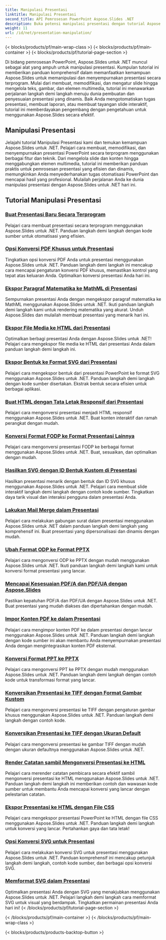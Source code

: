 ```yaml
---
title: Manipulasi Presentasi
linktitle: Manipulasi Presentasi
second_title: API Pemrosesan PowerPoint Aspose.Slides .NET
description: Buka potensi manipulasi presentasi dengan tutorial Aspose.Slides untuk .NET. Pelajari cara membuat, menyesuaikan, dan menyempurnakan presentasi PowerPoint secara dinamis secara terprogram. Tingkatkan keterampilan pemrosesan PowerPoint Anda hari ini!
weight: 11
url: /id/net/presentation-manipulation/
---
```


{< blocks/products/pf/main-wrap-class >}
{< blocks/products/pf/main-container >}
{< blocks/products/pf/tutorial-page-section >}

Di bidang pemrosesan PowerPoint, Aspose.Slides untuk .NET muncul sebagai alat yang ampuh untuk manipulasi presentasi. Kumpulan tutorial ini memberikan panduan komprehensif dalam memanfaatkan kemampuan Aspose.Slides untuk memanipulasi dan menyempurnakan presentasi secara terprogram. Mulai dari membuat, memodifikasi, dan mengatur slide hingga mengelola teks, gambar, dan elemen multimedia, tutorial ini menawarkan perjalanan langkah demi langkah menuju dunia pembuatan dan penyesuaian presentasi yang dinamis. Baik Anda mengotomatiskan tugas presentasi, membuat laporan, atau membuat tayangan slide interaktif, tutorial ini memberdayakan pengembang dengan pengetahuan untuk menggunakan Aspose.Slides secara efektif.

## Manipulasi Presentasi
Jelajahi tutorial Manipulasi Presentasi kami dan temukan kemampuan Aspose.Slides untuk .NET. Pelajari cara membuat, memodifikasi, dan menyempurnakan presentasi PowerPoint secara terprogram menggunakan berbagai fitur dan teknik. Dari mengelola slide dan konten hingga menggabungkan elemen multimedia, tutorial ini memberikan panduan praktis untuk pemrosesan presentasi yang efisien dan dinamis, memungkinkan Anda menyederhanakan tugas otomatisasi PowerPoint dan mencapai hasil yang profesional. Mulailah perjalanan Anda ke dunia manipulasi presentasi dengan Aspose.Slides untuk .NET hari ini.

## Tutorial Manipulasi Presentasi
### [Buat Presentasi Baru Secara Terprogram](./create-new-presentations-programmatically/)
Pelajari cara membuat presentasi secara terprogram menggunakan Aspose.Slides untuk .NET. Panduan langkah demi langkah dengan kode sumber untuk otomatisasi yang efisien.
### [Opsi Konversi PDF Khusus untuk Presentasi](./custom-pdf-conversion-options-for-presentations/)
Tingkatkan opsi konversi PDF Anda untuk presentasi menggunakan Aspose.Slides untuk .NET. Panduan langkah demi langkah ini mencakup cara mencapai pengaturan konversi PDF khusus, memastikan kontrol yang tepat atas keluaran Anda. Optimalkan konversi presentasi Anda hari ini.
### [Ekspor Paragraf Matematika ke MathML di Presentasi](./export-math-paragraphs-to-mathml-in-presentations/)
Sempurnakan presentasi Anda dengan mengekspor paragraf matematika ke MathML menggunakan Aspose.Slides untuk .NET. Ikuti panduan langkah demi langkah kami untuk rendering matematika yang akurat. Unduh Aspose.Slides dan mulailah membuat presentasi yang menarik hari ini.
### [Ekspor File Media ke HTML dari Presentasi](./export-media-files-to-html-from-presentation/)
Optimalkan berbagi presentasi Anda dengan Aspose.Slides untuk .NET! Pelajari cara mengekspor file media ke HTML dari presentasi Anda dalam panduan langkah demi langkah ini. 
### [Ekspor Bentuk ke Format SVG dari Presentasi](./export-shapes-to-svg-format-from-presentation/)
Pelajari cara mengekspor bentuk dari presentasi PowerPoint ke format SVG menggunakan Aspose.Slides untuk .NET. Panduan langkah demi langkah dengan kode sumber disertakan. Ekstrak bentuk secara efisien untuk berbagai aplikasi.
### [Buat HTML dengan Tata Letak Responsif dari Presentasi](./create-html-with-responsive-layout-from-presentation/)
Pelajari cara mengonversi presentasi menjadi HTML responsif menggunakan Aspose.Slides untuk .NET. Buat konten interaktif dan ramah perangkat dengan mudah.
### [Konversi Format FODP ke Format Presentasi Lainnya](./convert-fodp-format-to-other-presentation-formats/)
Pelajari cara mengonversi presentasi FODP ke berbagai format menggunakan Aspose.Slides untuk .NET. Buat, sesuaikan, dan optimalkan dengan mudah.
### [Hasilkan SVG dengan ID Bentuk Kustom di Presentasi](./generate-svg-with-custom-shape-ids-in-presentations/)
Hasilkan presentasi menarik dengan bentuk dan ID SVG khusus menggunakan Aspose.Slides untuk .NET. Pelajari cara membuat slide interaktif langkah demi langkah dengan contoh kode sumber. Tingkatkan daya tarik visual dan interaksi pengguna dalam presentasi Anda.
### [Lakukan Mail Merge dalam Presentasi](./perform-mail-merge-in-presentations/)
Pelajari cara melakukan gabungan surat dalam presentasi menggunakan Aspose.Slides untuk .NET dalam panduan langkah demi langkah yang komprehensif ini. Buat presentasi yang dipersonalisasi dan dinamis dengan mudah.
### [Ubah Format ODP ke Format PPTX](./convert-odp-format-to-pptx-format/)
Pelajari cara mengonversi ODP ke PPTX dengan mudah menggunakan Aspose.Slides untuk .NET. Ikuti panduan langkah demi langkah kami untuk konversi format presentasi yang lancar.
### [Mencapai Kesesuaian PDF/A dan PDF/UA dengan Aspose.Slides](./achieving-pdf-a-and-pdf-ua-conformance-with-aspose-slides/)
Pastikan kepatuhan PDF/A dan PDF/UA dengan Aspose.Slides untuk .NET. Buat presentasi yang mudah diakses dan dipertahankan dengan mudah.
### [Impor Konten PDF ke dalam Presentasi](./import-pdf-content-into-presentations/)
Pelajari cara mengimpor konten PDF ke dalam presentasi dengan lancar menggunakan Aspose.Slides untuk .NET. Panduan langkah demi langkah dengan kode sumber ini akan membantu Anda menyempurnakan presentasi Anda dengan mengintegrasikan konten PDF eksternal.
### [Konversi Format PPT ke PPTX](./convert-ppt-to-pptx-format/)
Pelajari cara mengonversi PPT ke PPTX dengan mudah menggunakan Aspose.Slides untuk .NET. Panduan langkah demi langkah dengan contoh kode untuk transformasi format yang lancar.
### [Konversikan Presentasi ke TIFF dengan Format Gambar Kustom](./convert-presentation-to-tiff-with-custom-image-format/)
Pelajari cara mengonversi presentasi ke TIFF dengan pengaturan gambar khusus menggunakan Aspose.Slides untuk .NET. Panduan langkah demi langkah dengan contoh kode.
### [Konversikan Presentasi ke TIFF dengan Ukuran Default](./convert-presentation-to-tiff-with-default-size/)
Pelajari cara mengonversi presentasi ke gambar TIFF dengan mudah dengan ukuran defaultnya menggunakan Aspose.Slides untuk .NET.
### [Render Catatan sambil Mengonversi Presentasi ke HTML](./render-notes-while-converting-presentation-to-html/)
Pelajari cara merender catatan pembicara secara efektif sambil mengonversi presentasi ke HTML menggunakan Aspose.Slides untuk .NET. Panduan langkah demi langkah ini memberikan contoh dan wawasan kode sumber untuk membantu Anda mencapai konversi yang lancar dengan pelestarian catatan. 
### [Ekspor Presentasi ke HTML dengan File CSS](./export-presentation-to-html-with-css-files/)
Pelajari cara mengekspor presentasi PowerPoint ke HTML dengan file CSS menggunakan Aspose.Slides untuk .NET. Panduan langkah demi langkah untuk konversi yang lancar. Pertahankan gaya dan tata letak! 
### [Opsi Konversi SVG untuk Presentasi](./svg-conversion-options-for-presentations/)
Pelajari cara melakukan konversi SVG untuk presentasi menggunakan Aspose.Slides untuk .NET. Panduan komprehensif ini mencakup petunjuk langkah demi langkah, contoh kode sumber, dan berbagai opsi konversi SVG.
### [Memformat SVG dalam Presentasi](./formatting-svgs-in-presentations/)
Optimalkan presentasi Anda dengan SVG yang menakjubkan menggunakan Aspose.Slides untuk .NET. Pelajari langkah demi langkah cara memformat SVG untuk visual yang berdampak. Tingkatkan permainan presentasi Anda hari ini! 
{< /blocks/products/pf/tutorial-page-section >}

{< /blocks/products/pf/main-container >}
{< /blocks/products/pf/main-wrap-class >}

{< blocks/products/products-backtop-button >}
